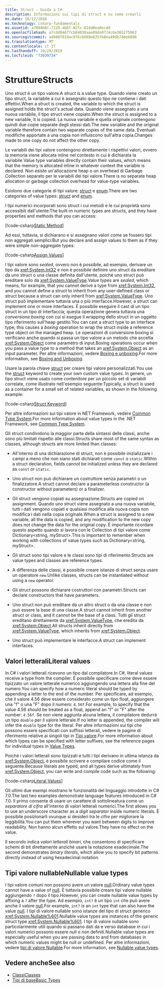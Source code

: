 ```yaml
---
title: Struct - Guida a C#
description: Informazioni sui tipi di struct e su come crearli
ms.date: 10/12/2016
ms.technology: csharp-fundamentals
ms.assetid: a7094b8c-7229-4b6f-82fc-824d0ea0ec40
ms.openlocfilehash: a7cdd84677cb84038aae89da9774c6e365275963
ms.sourcegitcommit: ad800f019ac976cb669e635fb0ea49db740e6890
ms.translationtype: MT
ms.contentlocale: it-IT
ms.lasthandoff: 10/29/2019
ms.locfileid: "73039734"
---
```

# <a name="structs"></a><span data-ttu-id="3cd8b-103">Strutture</span><span class="sxs-lookup"><span data-stu-id="3cd8b-103">Structs</span></span>

<span data-ttu-id="3cd8b-104">Uno *struct* è un tipo valore.</span><span class="sxs-lookup"><span data-stu-id="3cd8b-104">A *struct* is a value type.</span></span> <span data-ttu-id="3cd8b-105">Quando viene creato un tipo struct, la variabile a cui è assegnato questo tipo ne contiene i dati effettivi.</span><span class="sxs-lookup"><span data-stu-id="3cd8b-105">When a struct is created, the variable to which the struct is assigned holds the struct's actual data.</span></span> <span data-ttu-id="3cd8b-106">Quando viene assegnato a una nuova variabile, il tipo struct viene copiato.</span><span class="sxs-lookup"><span data-stu-id="3cd8b-106">When the struct is assigned to a new variable, it is copied.</span></span> <span data-ttu-id="3cd8b-107">La nuova variabile e quella originale contengono quindi due copie separate degli stessi dati.</span><span class="sxs-lookup"><span data-stu-id="3cd8b-107">The new variable and the original variable therefore contain two separate copies of the same data.</span></span> <span data-ttu-id="3cd8b-108">Eventuali modifiche apportate a una copia non influiscono sull'altra copia.</span><span class="sxs-lookup"><span data-stu-id="3cd8b-108">Changes made to one copy do not affect the other copy.</span></span>

<span data-ttu-id="3cd8b-109">Le variabili dei tipi valore contengono direttamente i rispettivi valori, ovvero la memoria viene allocata inline nel contesto in cui è dichiarata la variabile.</span><span class="sxs-lookup"><span data-stu-id="3cd8b-109">Value type variables directly contain their values, which means that the memory is allocated inline in whatever context the variable is declared.</span></span> <span data-ttu-id="3cd8b-110">Non esiste un'allocazione heap o un overhead di Garbage Collection separato per le variabili dei tipi valore.</span><span class="sxs-lookup"><span data-stu-id="3cd8b-110">There is no separate heap allocation or garbage collection overhead for value-type variables.</span></span>  
  
<span data-ttu-id="3cd8b-111">Esistono due categorie di tipi valore: [struct](./language-reference/keywords/struct.md) e [enum](./language-reference/keywords/enum.md).</span><span class="sxs-lookup"><span data-stu-id="3cd8b-111">There are two categories of value types: [struct](./language-reference/keywords/struct.md) and [enum](./language-reference/keywords/enum.md).</span></span>  
  
<span data-ttu-id="3cd8b-112">I tipi numerici incorporati sono struct i cui metodi e le cui proprietà sono accessibili dall'utente:</span><span class="sxs-lookup"><span data-stu-id="3cd8b-112">The built-in numeric types are structs, and they have properties and methods that you can access:</span></span>  
  
[!code-csharp[Static Method](../../samples/snippets/csharp/concepts/structs/static-method.cs)]
  
<span data-ttu-id="3cd8b-113">Ad essi, tuttavia, si dichiarano e si assegnano valori come se fossero tipi non aggregati semplici:</span><span class="sxs-lookup"><span data-stu-id="3cd8b-113">But you declare and assign values to them as if they were simple non-aggregate types:</span></span>  
  
[!code-csharp[Assign Values](../../samples/snippets/csharp/concepts/structs/assign-value.cs)] 
  
<span data-ttu-id="3cd8b-114">I tipi valore sono *sealed*, ovvero non è possibile, ad esempio, derivare un tipo da <xref:System.Int32> e non è possibile definire uno struct da ereditare da uno struct o una classe definita dall'utente, poiché uno struct può ereditare solo da <xref:System.ValueType>.</span><span class="sxs-lookup"><span data-stu-id="3cd8b-114">Value types are *sealed*, which means, for example, that you cannot derive a type from <xref:System.Int32>, and you cannot define a struct to inherit from any user-defined class or struct because a struct can only inherit from <xref:System.ValueType>.</span></span> <span data-ttu-id="3cd8b-115">Uno struct può implementare tuttavia una o più interfacce.</span><span class="sxs-lookup"><span data-stu-id="3cd8b-115">However, a struct can implement one or more interfaces.</span></span> <span data-ttu-id="3cd8b-116">È possibile eseguire il cast di un tipo struct in un tipo di interfaccia; questa operazione genera tuttavia una *conversione boxing*  con cui si esegue il wrapping dello struct in un oggetto tipo riferimento sull'heap gestito.</span><span class="sxs-lookup"><span data-stu-id="3cd8b-116">You can cast a struct type to an interface type; this causes a *boxing* operation to wrap the struct inside a reference type object on the managed heap.</span></span> <span data-ttu-id="3cd8b-117">Le operazioni di conversione boxing si verificano anche quando si passa un tipo valore a un metodo che accetta <xref:System.Object> come parametro di input.</span><span class="sxs-lookup"><span data-stu-id="3cd8b-117">Boxing operations occur when you pass a value type to a method that takes an <xref:System.Object> as an input parameter.</span></span> <span data-ttu-id="3cd8b-118">Per altre informazioni, vedere [Boxing e unboxing](./programming-guide/types/boxing-and-unboxing.md ).</span><span class="sxs-lookup"><span data-stu-id="3cd8b-118">For more information, see [Boxing and Unboxing](./programming-guide/types/boxing-and-unboxing.md ).</span></span>  
  
<span data-ttu-id="3cd8b-119">Usare la parola chiave [struct](./language-reference/keywords/struct.md) per creare tipi valore personalizzati.</span><span class="sxs-lookup"><span data-stu-id="3cd8b-119">You use the [struct](./language-reference/keywords/struct.md) keyword to create your own custom value types.</span></span> <span data-ttu-id="3cd8b-120">In genere, un tipo struct viene usato come contenitore per un piccolo set di variabili correlate, come illustrato nell'esempio seguente:</span><span class="sxs-lookup"><span data-stu-id="3cd8b-120">Typically, a struct is used as a container for a small set of related variables, as shown in the following example:</span></span>  
  
[!code-csharp[Struct Keyword](../../samples/snippets/csharp/concepts/structs/struct-keyword.cs)]  
  
<span data-ttu-id="3cd8b-121">Per altre informazioni sui tipi valore in NET Framework, vedere [Common Type System](../standard/common-type-system.md).</span><span class="sxs-lookup"><span data-stu-id="3cd8b-121">For more information about value types in the .NET Framework, see [Common Type System](../standard/common-type-system.md).</span></span>  
    
<span data-ttu-id="3cd8b-122">Gli struct condividono la maggior parte della sintassi delle classi, anche sono più limitati rispetto alle classi:</span><span class="sxs-lookup"><span data-stu-id="3cd8b-122">Structs share most of the same syntax as classes, although structs are more limited than classes:</span></span>  
  
- <span data-ttu-id="3cd8b-123">All'interno di una dichiarazione di struct, non è possibile inizializzare i campi a meno che non siano stati dichiarati come `const` o `static`.</span><span class="sxs-lookup"><span data-stu-id="3cd8b-123">Within a struct declaration, fields cannot be initialized unless they are declared as `const` or `static`.</span></span>  
  
- <span data-ttu-id="3cd8b-124">Uno struct non può dichiarare un costruttore senza parametri o un finalizzatore.</span><span class="sxs-lookup"><span data-stu-id="3cd8b-124">A struct cannot declare a parameterless constructor (a constructor without parameters) or a finalizer.</span></span>  
  
- <span data-ttu-id="3cd8b-125">Gli struct vengono copiati su assegnazione.</span><span class="sxs-lookup"><span data-stu-id="3cd8b-125">Structs are copied on assignment.</span></span> <span data-ttu-id="3cd8b-126">Quando uno struct viene assegnato a una nuova variabile, tutti i dati vengono copiati e qualsiasi modifica alla nuova copia non modifica i dati nella copia originale.</span><span class="sxs-lookup"><span data-stu-id="3cd8b-126">When a struct is assigned to a new variable, all the data is copied, and any modification to the new copy does not change the data for the original copy.</span></span> <span data-ttu-id="3cd8b-127">È importante ricordare questo aspetto quando si lavora con le Collection di tipi valore come Dictionary<string, myStruct>.</span><span class="sxs-lookup"><span data-stu-id="3cd8b-127">This is important to remember when working with collections of value types such as Dictionary<string, myStruct>.</span></span>  
  
- <span data-ttu-id="3cd8b-128">Gli struct sono tipi valore e le classi sono tipi di riferimento.</span><span class="sxs-lookup"><span data-stu-id="3cd8b-128">Structs are value types and classes are reference types.</span></span>  
  
- <span data-ttu-id="3cd8b-129">A differenza delle classi, è possibile creare istanze di struct senza usare un operatore `new`.</span><span class="sxs-lookup"><span data-stu-id="3cd8b-129">Unlike classes, structs can be instantiated without using a `new` operator.</span></span>  
  
- <span data-ttu-id="3cd8b-130">Gli struct possono dichiarare costruttori con parametri.</span><span class="sxs-lookup"><span data-stu-id="3cd8b-130">Structs can declare constructors that have parameters.</span></span>  
  
- <span data-ttu-id="3cd8b-131">Uno struct non può ereditare da un altro struct o da una classe e non può essere la base di una classe.</span><span class="sxs-lookup"><span data-stu-id="3cd8b-131">A struct cannot inherit from another struct or class, and it cannot be the base of a class.</span></span> <span data-ttu-id="3cd8b-132">Tutti gli struct ereditano direttamente da <xref:System.ValueType>, che eredita da <xref:System.Object>.</span><span class="sxs-lookup"><span data-stu-id="3cd8b-132">All structs inherit directly from <xref:System.ValueType>, which inherits from <xref:System.Object>.</span></span>  
  
- <span data-ttu-id="3cd8b-133">Uno struct può implementare le interfacce.</span><span class="sxs-lookup"><span data-stu-id="3cd8b-133">A struct can implement interfaces.</span></span>

## <a name="literal-values"></a><span data-ttu-id="3cd8b-134">Valori letterali</span><span class="sxs-lookup"><span data-stu-id="3cd8b-134">Literal values</span></span>

<span data-ttu-id="3cd8b-135">In C# i valori letterali ricevono un tipo dal compilatore.</span><span class="sxs-lookup"><span data-stu-id="3cd8b-135">In C#, literal values receive a type from the compiler.</span></span> <span data-ttu-id="3cd8b-136">È possibile specificare come deve essere tipizzato un valore letterale numerico aggiungendo una lettera alla fine del numero.</span><span class="sxs-lookup"><span data-stu-id="3cd8b-136">You can specify how a numeric literal should be typed by appending a letter to the end of the number.</span></span> <span data-ttu-id="3cd8b-137">Per specificare, ad esempio, che il valore 4.56 deve essere considerato come un tipo float, aggiungere una "f" o una "F" dopo il numero: `4.56f`.</span><span class="sxs-lookup"><span data-stu-id="3cd8b-137">For example, to specify that the value 4.56 should be treated as a float, append an "f" or "F" after the number: `4.56f`.</span></span> <span data-ttu-id="3cd8b-138">Se non viene aggiunta alcuna lettera, il compilatore dedurrà un tipo `double` per il valore letterale.</span><span class="sxs-lookup"><span data-stu-id="3cd8b-138">If no letter is appended, the compiler will infer the `double` type for the literal.</span></span> <span data-ttu-id="3cd8b-139">Per altre informazioni sui tipi che possono essere specificati con suffissi letterali, vedere le pagine di riferimento relative ai singoli tipi in [Tipi valore](./language-reference/keywords/value-types.md).</span><span class="sxs-lookup"><span data-stu-id="3cd8b-139">For more information about which types can be specified with letter suffixes, see the reference pages for individual types in [Value Types](./language-reference/keywords/value-types.md).</span></span>  
  
<span data-ttu-id="3cd8b-140">Poiché i valori letterali sono tipizzati e tutti i tipi derivano in ultima istanza da <xref:System.Object>, è possibile scrivere e compilare codice come il seguente:</span><span class="sxs-lookup"><span data-stu-id="3cd8b-140">Because literals are typed, and all types derive ultimately from <xref:System.Object>, you can write and compile code such as the following:</span></span>  
  
[!code-csharp[Literal Values](../../samples/snippets/csharp/concepts/structs/literals.cs)]

<span data-ttu-id="3cd8b-141">Gli ultimi due esempi mostrano le funzionalità del linguaggio introdotte in C# 7.0.</span><span class="sxs-lookup"><span data-stu-id="3cd8b-141">The last two examples demonstrate language features introduced in C# 7.0.</span></span> <span data-ttu-id="3cd8b-142">Il primo consente di usare un carattere di sottolineatura come un *separatore di cifra* all'interno di valori letterali numerici.</span><span class="sxs-lookup"><span data-stu-id="3cd8b-142">The first allows you to use an underscore character as a *digit separator* inside numeric literals.</span></span> <span data-ttu-id="3cd8b-143">È possibile posizionarli ovunque si desideri tra le cifre per migliorare la leggibilità.</span><span class="sxs-lookup"><span data-stu-id="3cd8b-143">You can put them wherever you want between digits to improve readability.</span></span> <span data-ttu-id="3cd8b-144">Non hanno alcun effetto sul valore.</span><span class="sxs-lookup"><span data-stu-id="3cd8b-144">They have no effect on the value.</span></span>

<span data-ttu-id="3cd8b-145">Il secondo indica *valori letterali binari*, che consentono di specificare schemi di bit direttamente anziché usare la notazione esadecimale.</span><span class="sxs-lookup"><span data-stu-id="3cd8b-145">The second demonstrates *binary literals*, which allow you to specify bit patterns directly instead of using hexadecimal notation.</span></span>

## <a name="nullable-value-types"></a><span data-ttu-id="3cd8b-146">Tipi valore nullable</span><span class="sxs-lookup"><span data-stu-id="3cd8b-146">Nullable value types</span></span>

<span data-ttu-id="3cd8b-147">I tipi valore comuni non possono avere un valore [null](language-reference/keywords/null.md).</span><span class="sxs-lookup"><span data-stu-id="3cd8b-147">Ordinary value types cannot have a value of [null](language-reference/keywords/null.md).</span></span> <span data-ttu-id="3cd8b-148">È tuttavia possibile creare tipi valore nullable aggiungendo `?` dopo il tipo.</span><span class="sxs-lookup"><span data-stu-id="3cd8b-148">However, you can create nullable value types by affixing a `?` after the type.</span></span> <span data-ttu-id="3cd8b-149">Ad esempio, `int?` è un tipo `int` che può avere anche il valore [null](./language-reference/keywords/null.md).</span><span class="sxs-lookup"><span data-stu-id="3cd8b-149">For example, `int?` is an `int` type that can also have the value [null](./language-reference/keywords/null.md).</span></span> <span data-ttu-id="3cd8b-150">I tipi di valore nullable sono istanze del tipo di struct generico <xref:System.Nullable%601>.</span><span class="sxs-lookup"><span data-stu-id="3cd8b-150">Nullable value types are instances of the generic struct type <xref:System.Nullable%601>.</span></span> <span data-ttu-id="3cd8b-151">I tipi di valore nullable sono particolarmente utili quando si passano dati da e verso database in cui i valori numerici possono essere null o non definiti.</span><span class="sxs-lookup"><span data-stu-id="3cd8b-151">Nullable value types are especially useful when you are passing data to and from databases in which numeric values might be null or undefined.</span></span> <span data-ttu-id="3cd8b-152">Per altre informazioni, vedere [tipi di valore Nullable](programming-guide/nullable-types/index.md).</span><span class="sxs-lookup"><span data-stu-id="3cd8b-152">For more information, see [Nullable value types](programming-guide/nullable-types/index.md).</span></span>

## <a name="see-also"></a><span data-ttu-id="3cd8b-153">Vedere anche</span><span class="sxs-lookup"><span data-stu-id="3cd8b-153">See also</span></span>

- [<span data-ttu-id="3cd8b-154">Classi</span><span class="sxs-lookup"><span data-stu-id="3cd8b-154">Classes</span></span>](classes.md)
- [<span data-ttu-id="3cd8b-155">Tipi di base</span><span class="sxs-lookup"><span data-stu-id="3cd8b-155">Basic Types</span></span>](basic-types.md)
